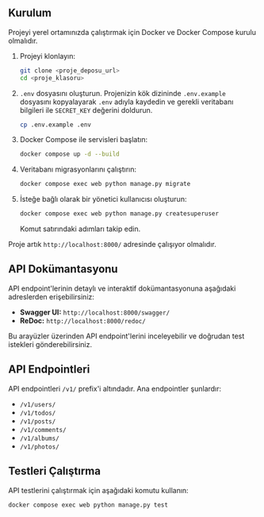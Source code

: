 ## Kurulum

Projeyi yerel ortamınızda çalıştırmak için Docker ve Docker Compose kurulu olmalıdır.

1.  Projeyi klonlayın:
    ```bash
    git clone <proje_deposu_url>
    cd <proje_klasoru>
    ```
2.  `.env` dosyasını oluşturun. Projenizin kök dizininde `.env.example` dosyasını kopyalayarak `.env` adıyla kaydedin ve gerekli veritabanı bilgileri ile `SECRET_KEY` değerini doldurun.
    ```bash
    cp .env.example .env
    ```
3.  Docker Compose ile servisleri başlatın:
    ```bash
    docker compose up -d --build
4.  Veritabanı migrasyonlarını çalıştırın:
    ```bash
    docker compose exec web python manage.py migrate
    ```
5.  İsteğe bağlı olarak bir yönetici kullanıcısı oluşturun:
    ```bash
    docker compose exec web python manage.py createsuperuser
    ```
    Komut satırındaki adımları takip edin.

Proje artık `http://localhost:8000/` adresinde çalışıyor olmalıdır.

## API Dokümantasyonu

API endpoint'lerinin detaylı ve interaktif dokümantasyonuna aşağıdaki adreslerden erişebilirsiniz:

* **Swagger UI:** `http://localhost:8000/swagger/`
* **ReDoc:** `http://localhost:8000/redoc/`

Bu arayüzler üzerinden API endpoint'lerini inceleyebilir ve doğrudan test istekleri gönderebilirsiniz.

## API Endpointleri

API endpointleri `/v1/` prefix'i altındadır. Ana endpointler şunlardır:

* `/v1/users/`
* `/v1/todos/`
* `/v1/posts/`
* `/v1/comments/`
* `/v1/albums/`
* `/v1/photos/`


## Testleri Çalıştırma

API testlerini çalıştırmak için aşağıdaki komutu kullanın:

```bash
docker compose exec web python manage.py test